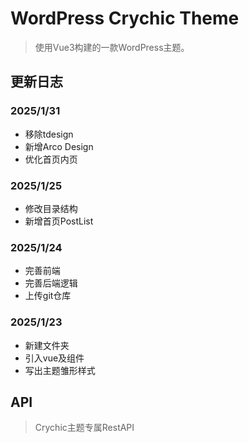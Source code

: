 # WordPress Crychic Theme
> 使用Vue3构建的一款WordPress主题。

## 更新日志
### 2025/1/31
 - 移除tdesign
 - 新增Arco Design
 - 优化首页内页

### 2025/1/25
 - 修改目录结构
 - 新增首页PostList

### 2025/1/24
 - 完善前端
 - 完善后端逻辑
 - 上传git仓库

### 2025/1/23
 - 新建文件夹
 - 引入vue及组件
 - 写出主题雏形样式

## API
> Crychic主题专属RestAPI
